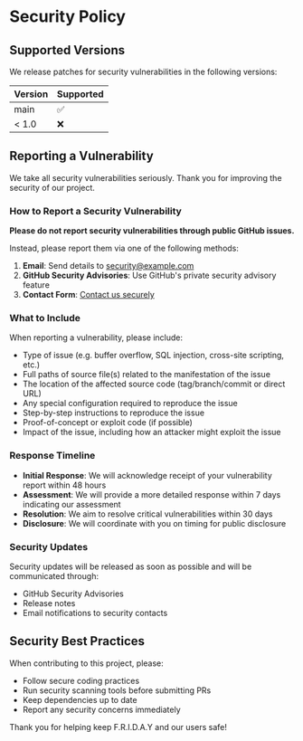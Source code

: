 # Security Policy

## Supported Versions

We release patches for security vulnerabilities in the following versions:

| Version | Supported          |
| ------- | ------------------ |
| main    | :white_check_mark: |
| < 1.0   | :x:                |

## Reporting a Vulnerability

We take all security vulnerabilities seriously. Thank you for improving the security of our project.

### How to Report a Security Vulnerability

**Please do not report security vulnerabilities through public GitHub issues.**

Instead, please report them via one of the following methods:

1. **Email**: Send details to [security@example.com](mailto:security@example.com)
2. **GitHub Security Advisories**: Use GitHub's private security advisory feature
3. **Contact Form**: [Contact us securely](https://example.com/security-contact)

### What to Include

When reporting a vulnerability, please include:

- Type of issue (e.g. buffer overflow, SQL injection, cross-site scripting, etc.)
- Full paths of source file(s) related to the manifestation of the issue
- The location of the affected source code (tag/branch/commit or direct URL)
- Any special configuration required to reproduce the issue
- Step-by-step instructions to reproduce the issue
- Proof-of-concept or exploit code (if possible)
- Impact of the issue, including how an attacker might exploit the issue

### Response Timeline

- **Initial Response**: We will acknowledge receipt of your vulnerability report within 48 hours
- **Assessment**: We will provide a more detailed response within 7 days indicating our assessment
- **Resolution**: We aim to resolve critical vulnerabilities within 30 days
- **Disclosure**: We will coordinate with you on timing for public disclosure

### Security Updates

Security updates will be released as soon as possible and will be communicated through:

- GitHub Security Advisories
- Release notes
- Email notifications to security contacts

## Security Best Practices

When contributing to this project, please:

- Follow secure coding practices
- Run security scanning tools before submitting PRs
- Keep dependencies up to date
- Report any security concerns immediately

Thank you for helping keep F.R.I.D.A.Y and our users safe!